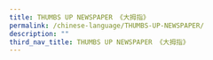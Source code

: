 ```yaml
---
title: THUMBS UP NEWSPAPER 《大拇指》
permalink: /chinese-language/THUMBS-UP-NEWSPAPER/
description: ""
third_nav_title: THUMBS UP NEWSPAPER 《大拇指》
---
```

